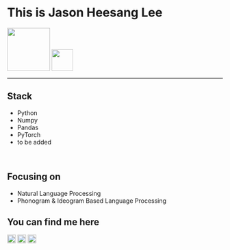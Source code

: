 This is Jason Heesang Lee
=============


<img src="https://www.kaggle.com/static/images/site-logo.svg" width="100" /> <img src="https://www.kaggle.com/static/images/tiers/expert@192.png" width="50" /> 

-------------

## Stack
- Python
- Numpy
- Pandas
- PyTorch
- to be added

<br>

## Focusing on
- Natural Language Processing<br>
- Phonogram & Ideogram Based Language Processing

## You can find me here
[<img src="https://media.licdn.com/dms/image/D4E10AQFeXB2ZQx2i5A/image-shrink_1280/0/1689233626763?e=1694397600&v=beta&t=HvFpIomZxata5Q54eYGT_I_dOstBEHI7HmGFi2oAr1g" width="20" />](https://www.linkedin.com/in/jasonheesanglee/) 
[<img src="https://www.kaggle.com/static/images/site-logo.svg" height="20" />](https://www.kaggle.com/jasonheesanglee)
[<img src="https://github.com/jasonheesanglee/jasonheesanglee/assets/123557477/3c64cdd9-0fd7-44cf-8db4-e74521d85e1d" width="20" />](https://github.com/jasonheesanglee/jasonheesanglee/assets/123557477/8acbb86c-9359-42ff-830f-e3b7ba039ebf)


